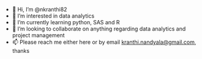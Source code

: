 - 👋 Hi, I’m @nkranthi82
- 👀 I’m interested in data analytics
- 🌱 I’m currently learning python, SAS and R
- 💞️ I’m looking to collaborate on anything regarding data analytics and project management
- 📫 Please reach me either here or by email kranthi.nandyala@gmail.com, thanks

<!---
nkranthi82/nkranthi82 is a ✨ special ✨ repository because its `README.md` (this file) appears on your GitHub profile.
You can click the Preview link to take a look at your changes.
--->
